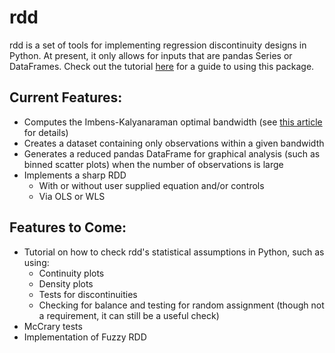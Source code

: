 # rdd

rdd is a set of tools for implementing regression discontinuity designs in Python.  At present, it only allows for inputs that are pandas Series or DataFrames.  Check out the tutorial [here](https://github.com/evan-magnusson/rdd/blob/master/tutorial/tutorial.ipynb) for a guide to using this package.

## Current Features:

* Computes the Imbens-Kalyanaraman optimal bandwidth (see [this article](http://www.nber.org/papers/w14726.pdf) for details)
* Creates a dataset containing only observations within a given bandwidth
* Generates a reduced pandas DataFrame for graphical analysis (such as binned scatter plots) when the number of observations is large
* Implements a sharp RDD
  * With or without user supplied equation and/or controls
  * Via OLS or WLS

## Features to Come:

* Tutorial on how to check rdd's statistical assumptions in Python, such as using:
  * Continuity plots
  * Density plots
  * Tests for discontinuities
  * Checking for balance and testing for random assignment (though not a requirement, it can still be a useful check)
* McCrary tests
* Implementation of Fuzzy RDD
